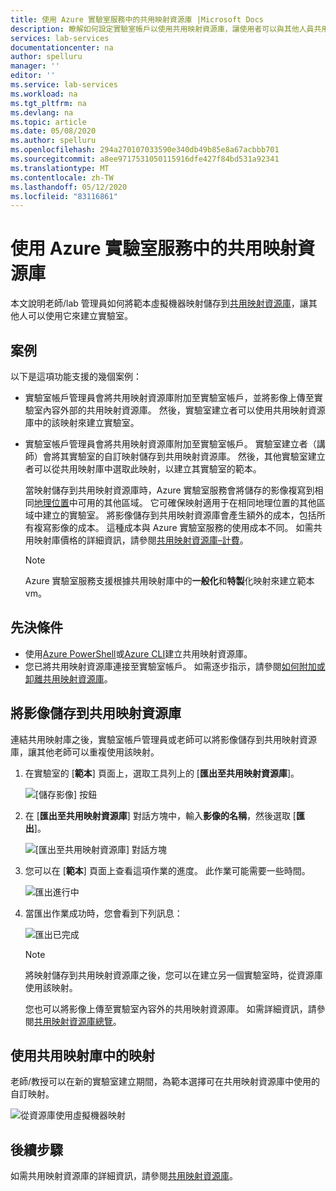 ```yaml
---
title: 使用 Azure 實驗室服務中的共用映射資源庫 |Microsoft Docs
description: 瞭解如何設定實驗室帳戶以使用共用映射資源庫，讓使用者可以與其他人員共用映射，而其他使用者可以使用該映射在實驗室中建立範本 VM。
services: lab-services
documentationcenter: na
author: spelluru
manager: ''
editor: ''
ms.service: lab-services
ms.workload: na
ms.tgt_pltfrm: na
ms.devlang: na
ms.topic: article
ms.date: 05/08/2020
ms.author: spelluru
ms.openlocfilehash: 294a270107033590e340db49b85e8a67acbbb701
ms.sourcegitcommit: a8ee9717531050115916dfe427f84bd531a92341
ms.translationtype: MT
ms.contentlocale: zh-TW
ms.lasthandoff: 05/12/2020
ms.locfileid: "83116861"
---
```

# <a name="use-a-shared-image-gallery-in-azure-lab-services"></a>使用 Azure 實驗室服務中的共用映射資源庫
本文說明老師/lab 管理員如何將範本虛擬機器映射儲存到[共用映射資源庫](../../virtual-machines/windows/shared-image-galleries.md)，讓其他人可以使用它來建立實驗室。 

## <a name="scenarios"></a>案例
以下是這項功能支援的幾個案例： 

- 實驗室帳戶管理員會將共用映射資源庫附加至實驗室帳戶，並將影像上傳至實驗室內容外部的共用映射資源庫。 然後，實驗室建立者可以使用共用映射資源庫中的該映射來建立實驗室。 
- 實驗室帳戶管理員會將共用映射資源庫附加至實驗室帳戶。 實驗室建立者（講師）會將其實驗室的自訂映射儲存到共用映射資源庫。 然後，其他實驗室建立者可以從共用映射庫中選取此映射，以建立其實驗室的範本。 

    當映射儲存到共用映射資源庫時，Azure 實驗室服務會將儲存的影像複寫到相同[地理位置](https://azure.microsoft.com/global-infrastructure/geographies/)中可用的其他區域。 它可確保映射適用于在相同地理位置的其他區域中建立的實驗室。 將影像儲存到共用映射資源庫會產生額外的成本，包括所有複寫影像的成本。 這種成本與 Azure 實驗室服務的使用成本不同。 如需共用映射庫價格的詳細資訊，請參閱[共用映射資源庫–計費]( https://docs.microsoft.com/azure/virtual-machines/windows/shared-image-galleries#billing)。

    > [!NOTE]
    > Azure 實驗室服務支援根據共用映射庫中的**一般化**和**特製**化映射來建立範本 vm。 


## <a name="prerequisites"></a>先決條件
- 使用[Azure PowerShell](../../virtual-machines/windows/shared-images.md)或[Azure CLI](../../virtual-machines/linux/shared-images.md)建立共用映射資源庫。
- 您已將共用映射資源庫連接至實驗室帳戶。 如需逐步指示，請參閱[如何附加或卸離共用映射資源庫](how-to-attach-detach-shared-image-gallery.md)。


## <a name="save-an-image-to-the-shared-image-gallery"></a>將影像儲存到共用映射資源庫
連結共用映射庫之後，實驗室帳戶管理員或老師可以將影像儲存到共用映射資源庫，讓其他老師可以重複使用該映射。 

1. 在實驗室的 [**範本**] 頁面上，選取工具列上的 [**匯出至共用映射資源庫**]。

    ![[儲存影像] 按鈕](../media/how-to-use-shared-image-gallery/export-to-shared-image-gallery-button.png)
2. 在 [**匯出至共用映射資源庫**] 對話方塊中，輸入**影像的名稱**，然後選取 [**匯出**]。 

    ![[匯出至共用映射資源庫] 對話方塊](../media/how-to-use-shared-image-gallery/export-to-shared-image-gallery-dialog.png)
3. 您可以在 [**範本**] 頁面上查看這項作業的進度。 此作業可能需要一些時間。 

    ![匯出進行中](../media/how-to-use-shared-image-gallery/exporting-image-in-progress.png)
4. 當匯出作業成功時，您會看到下列訊息：

    ![匯出已完成](../media/how-to-use-shared-image-gallery/exporting-image-completed.png)

    > [!NOTE]
    > 將映射儲存到共用映射資源庫之後，您可以在建立另一個實驗室時，從資源庫使用該映射。 
    > 
    > 您也可以將影像上傳至實驗室內容外的共用映射資源庫。 如需詳細資訊，請參閱[共用映射資源庫總覽](../../virtual-machines/windows/shared-images.md)。 

    

## <a name="use-an-image-from-the-shared-image-gallery"></a>使用共用映射庫中的映射
老師/教授可以在新的實驗室建立期間，為範本選擇可在共用映射資源庫中使用的自訂映射。

![從資源庫使用虛擬機器映射](../media/how-to-use-shared-image-gallery/use-shared-image.png)

## <a name="next-steps"></a>後續步驟
如需共用映射資源庫的詳細資訊，請參閱[共用映射資源庫](../../virtual-machines/windows/shared-image-galleries.md)。
